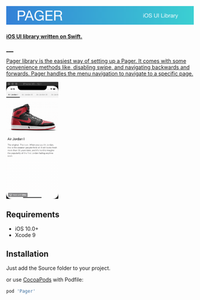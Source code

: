 <img src="https://github.com/WildStudio/Pager/blob/master/header.png">

<a href="https://github.com/WildStudio/Pager">

<h4>iOS UI library written on Swift.</h4>
___

Pager library is the easiest way of setting up a Pager.  It comes with some convenience methods like, disabling swipe, and navigating backwards and forwards. Pager handles the menu navigation to navigate to a specific page.

<img align="center" src="https://github.com/WildStudio/Pager/blob/master/animation.gif" width="140" height="315" /></a>

## Requirements

- iOS 10.0+
- Xcode 9

## Installation

Just add the Source folder to your project.

or use [CocoaPods](https://cocoapods.org) with Podfile:

``` ruby
pod 'Pager'
```
